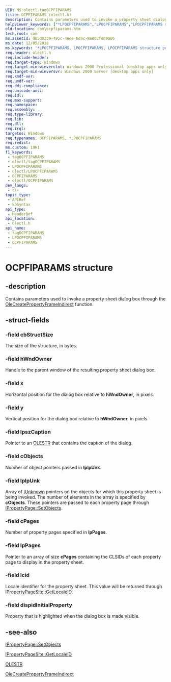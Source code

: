 ```yaml
---
UID: NS:olectl.tagOCPFIPARAMS
title: OCPFIPARAMS (olectl.h)
description: Contains parameters used to invoke a property sheet dialog box through the OleCreatePropertyFrameIndirect function.
helpviewer_keywords: ["*LPOCPFIPARAMS","LPOCPFIPARAMS","LPOCPFIPARAMS structure pointer [COM]","OCPFIPARAMS","OCPFIPARAMS structure [COM]","_ctrl_OCPFIPARAMS","com.ocpfiparams","olectl/LPOCPFIPARAMS","olectl/OCPFIPARAMS"]
old-location: com\ocpfiparams.htm
tech.root: com
ms.assetid: d65d8239-495c-4eee-bd9c-8e803fd09a06
ms.date: 12/05/2018
ms.keywords: '*LPOCPFIPARAMS, LPOCPFIPARAMS, LPOCPFIPARAMS structure pointer [COM], OCPFIPARAMS, OCPFIPARAMS structure [COM], _ctrl_OCPFIPARAMS, com.ocpfiparams, olectl/LPOCPFIPARAMS, olectl/OCPFIPARAMS'
req.header: olectl.h
req.include-header: 
req.target-type: Windows
req.target-min-winverclnt: Windows 2000 Professional [desktop apps only]
req.target-min-winversvr: Windows 2000 Server [desktop apps only]
req.kmdf-ver: 
req.umdf-ver: 
req.ddi-compliance: 
req.unicode-ansi: 
req.idl: 
req.max-support: 
req.namespace: 
req.assembly: 
req.type-library: 
req.lib: 
req.dll: 
req.irql: 
targetos: Windows
req.typenames: OCPFIPARAMS, *LPOCPFIPARAMS
req.redist: 
ms.custom: 19H1
f1_keywords:
 - tagOCPFIPARAMS
 - olectl/tagOCPFIPARAMS
 - LPOCPFIPARAMS
 - olectl/LPOCPFIPARAMS
 - OCPFIPARAMS
 - olectl/OCPFIPARAMS
dev_langs:
 - c++
topic_type:
 - APIRef
 - kbSyntax
api_type:
 - HeaderDef
api_location:
 - Olectl.h
api_name:
 - tagOCPFIPARAMS
 - LPOCPFIPARAMS
 - OCPFIPARAMS
---
```


# OCPFIPARAMS structure


## -description

Contains parameters used to invoke a property sheet dialog box through the <a href="/windows/desktop/api/olectl/nf-olectl-olecreatepropertyframeindirect">OleCreatePropertyFrameIndirect</a> function.

## -struct-fields

### -field cbStructSize

The size of the structure, in bytes.

### -field hWndOwner

Handle to the parent window of the resulting property sheet dialog box.

### -field x

Horizontal position for the dialog box relative to <b>hWndOwner</b>, in pixels.

### -field y

Vertical position for the dialog box relative to <b>hWndOwner</b>, in pixels.

### -field lpszCaption

Pointer to an <a href="/windows/desktop/api/wtypesbase/nf-wtypesbase-olestr">OLESTR</a> that contains the caption of the dialog.

### -field cObjects

Number of object pointers passed in <b>lplpUnk</b>.

### -field lplpUnk

Array of <a href="/windows/desktop/api/unknwn/nn-unknwn-iunknown">IUnknown</a> pointers on the objects for which this property sheet is being invoked. The number of elements in the array is specified by <b>cObjects</b>. These pointers are passed to each property page through <a href="/windows/desktop/api/ocidl/nf-ocidl-ipropertypage-setobjects">IPropertyPage::SetObjects</a>.

### -field cPages

Number of property pages specified in <b>lpPages</b>.

### -field lpPages

Pointer to an array of size <b>cPages</b> containing the CLSIDs of each property page to display in the property sheet.

### -field lcid

Locale identifier for the property sheet. This value will be returned through <a href="/windows/desktop/api/ocidl/nf-ocidl-ipropertypagesite-getlocaleid">IPropertyPageSite::GetLocaleID</a>.

### -field dispidInitialProperty

Property that is highlighted when the dialog box is made visible.

## -see-also

<a href="/windows/desktop/api/ocidl/nf-ocidl-ipropertypage-setobjects">IPropertyPage::SetObjects</a>



<a href="/windows/desktop/api/ocidl/nf-ocidl-ipropertypagesite-getlocaleid">IPropertyPageSite::GetLocaleID</a>



<a href="/windows/desktop/api/wtypesbase/nf-wtypesbase-olestr">OLESTR</a>



<a href="/windows/desktop/api/olectl/nf-olectl-olecreatepropertyframeindirect">OleCreatePropertyFrameIndirect</a>

